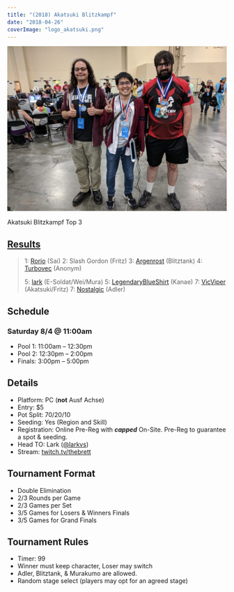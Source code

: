 ```yaml
---
title: "(2018) Akatsuki Blitzkampf"
date: "2018-04-26"
coverImage: "logo_akatsuki.png"
---
```


![Akatsuki Blitzkampf Top 3](/uploads/Akatsuki-Blitzkampf-Top-3-1024x768.jpg)

Akatsuki Blitzkampf Top 3

## [Results](https://smash.gg/tournament/animevo-2018/events/akatsuki-blitzkampf/overview)

> 1: [Rorio](https://twitter.com/robertwataru) (Sai) 2: Slash Gordon (Fritz) 3: [Argenrost](https://twitter.com/Argenrost) (Blitztank) 4: [Turbovec](https://twitter.com/TurbovecSRK) (Anonym)
> 
> 5: [lark](https://twitter.com/larkvs) (E-Soldat/Wei/Mura) 5: [LegendaryBlueShirt](https://twitter.com/LegendBlueShirt) (Kanae) 7: [VicViper](https://twitter.com/VicViperZabel) (Akatsuki/Fritz) 7: [Nostalgic](https://twitter.com/nostalgic_91) (Adler)

## Schedule

### Saturday 8/4 @ 11:00am

- Pool 1: 11:00am – 12:30pm
- Pool 2: 12:30pm – 2:00pm
- Finals: 3:00pm – 5:00pm

## Details

- Platform: PC (**not** Ausf Achse)
- Entry: $5
- Pot Split: 70/20/10
- Seeding: Yes (Region and Skill)
- Registration: Online Pre-Reg with **_capped_** On-Site. Pre-Reg to guarantee a spot & seeding.
- Head TO: Lark ([@larkvs](https://twitter.com/larkvs))
- Stream: [twitch.tv/thebrett](https://twitch.tv/thebrett)

## Tournament Format

- Double Elimination
- 2/3 Rounds per Game
- 2/3 Games per Set
- 3/5 Games for Losers & Winners Finals
- 3/5 Games for Grand Finals

## Tournament Rules

- Timer: 99
- Winner must keep character, Loser may switch
- Adler, Blitztank, & Murakumo are allowed.
- Random stage select (players may opt for an agreed stage)
